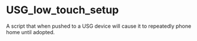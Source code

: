 # USG_low_touch_setup
A script that when pushed to a USG device will cause it to repeatedly phone home until adopted.
